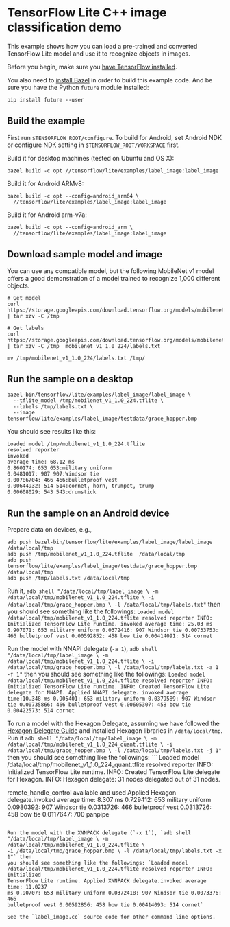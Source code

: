# TensorFlow Lite C++ image classification demo

This example shows how you can load a pre-trained and converted TensorFlow Lite
model and use it to recognize objects in images.

Before you begin, make sure you
[have TensorFlow installed](https://www.tensorflow.org/install).

You also need to
[install Bazel](https://docs.bazel.build/versions/master/install.html) in order
to build this example code. And be sure you have the Python `future` module
installed:

```
pip install future --user
```

## Build the example

First run `$TENSORFLOW_ROOT/configure`. To build for Android, set Android NDK or
configure NDK setting in `$TENSORFLOW_ROOT/WORKSPACE` first.

Build it for desktop machines (tested on Ubuntu and OS X):

```
bazel build -c opt //tensorflow/lite/examples/label_image:label_image
```

Build it for Android ARMv8:

```
bazel build -c opt --config=android_arm64 \
  //tensorflow/lite/examples/label_image:label_image
```

Build it for Android arm-v7a:

```
bazel build -c opt --config=android_arm \
  //tensorflow/lite/examples/label_image:label_image
```

## Download sample model and image

You can use any compatible model, but the following MobileNet v1 model offers a
good demonstration of a model trained to recognize 1,000 different objects.

```
# Get model
curl https://storage.googleapis.com/download.tensorflow.org/models/mobilenet_v1_2018_02_22/mobilenet_v1_1.0_224.tgz | tar xzv -C /tmp

# Get labels
curl https://storage.googleapis.com/download.tensorflow.org/models/mobilenet_v1_1.0_224_frozen.tgz  | tar xzv -C /tmp  mobilenet_v1_1.0_224/labels.txt

mv /tmp/mobilenet_v1_1.0_224/labels.txt /tmp/
```

## Run the sample on a desktop

```
bazel-bin/tensorflow/lite/examples/label_image/label_image \
  --tflite_model /tmp/mobilenet_v1_1.0_224.tflite \
  --labels /tmp/labels.txt \
  --image tensorflow/lite/examples/label_image/testdata/grace_hopper.bmp
```

You should see results like this:

```
Loaded model /tmp/mobilenet_v1_1.0_224.tflite
resolved reporter
invoked
average time: 68.12 ms
0.860174: 653 653:military uniform
0.0481017: 907 907:Windsor tie
0.00786704: 466 466:bulletproof vest
0.00644932: 514 514:cornet, horn, trumpet, trump
0.00608029: 543 543:drumstick
```

## Run the sample on an Android device

Prepare data on devices, e.g.,

```
adb push bazel-bin/tensorflow/lite/examples/label_image/label_image  /data/local/tmp
adb push /tmp/mobilenet_v1_1.0_224.tflite  /data/local/tmp
adb push tensorflow/lite/examples/label_image/testdata/grace_hopper.bmp  /data/local/tmp
adb push /tmp/labels.txt /data/local/tmp
```

Run it,
`adb shell "/data/local/tmp/label_image \ -m /data/local/tmp/mobilenet_v1_1.0_224.tflite \ -i /data/local/tmp/grace_hopper.bmp \ -l /data/local/tmp/labels.txt"`
then you should see something like the followings:
`Loaded model /data/local/tmp/mobilenet_v1_1.0_224.tflite resolved reporter INFO: Initialized TensorFlow Lite runtime. invoked average time: 25.03 ms 0.907071: 653 military uniform 0.0372416: 907 Windsor tie 0.00733753: 466 bulletproof vest 0.00592852: 458 bow tie 0.00414091: 514 cornet`

Run the model with NNAPI delegate (`-a 1`),
`adb shell "/data/local/tmp/label_image \ -m /data/local/tmp/mobilenet_v1_1.0_224.tflite \ -i /data/local/tmp/grace_hopper.bmp \ -l /data/local/tmp/labels.txt -a 1 -f 1"`
then you should see something like the followings:
`Loaded model /data/local/tmp/mobilenet_v1_1.0_224.tflite resolved reporter INFO: Initialized TensorFlow Lite runtime. INFO: Created TensorFlow Lite delegate for NNAPI. Applied NNAPI delegate. invoked average time:10.348 ms 0.905401: 653 military uniform 0.0379589: 907 Windsor tie 0.00735866: 466 bulletproof vest 0.00605307: 458 bow tie 0.00422573: 514 cornet`

To run a model with the Hexagon Delegate, assuming we have followed the
[Hexagon Delegate Guide](https://github.com/tensorflow/tensorflow/blob/master/tensorflow/lite/g3doc/performance/hexagon_delegate.md)
and installed Hexagon libraries in `/data/local/tmp`. Run it
`adb shell "/data/local/tmp/label_image \ -m /data/local/tmp/mobilenet_v1_1.0_224_quant.tflite \ -i /data/local/tmp/grace_hopper.bmp \ -l /data/local/tmp/labels.txt -j 1"`
then you should see something like the followings: ``` Loaded model
/data/local/tmp/mobilenet_v1_1.0_224_quant.tflite resolved reporter INFO:
Initialized TensorFlow Lite runtime. INFO: Created TensorFlow Lite delegate for
Hexagon. INFO: Hexagon delegate: 31 nodes delegated out of 31 nodes.

remote_handle_control available and used Applied Hexagon delegate.invoked
average time: 8.307 ms 0.729412: 653 military uniform 0.0980392: 907 Windsor tie
0.0313726: 466 bulletproof vest 0.0313726: 458 bow tie 0.0117647: 700 panpipe

```

Run the model with the XNNPACK delegate (`-x 1`), `adb shell
"/data/local/tmp/label_image \ -m /data/local/tmp/mobilenet_v1_1.0_224.tflite \
-i /data/local/tmp/grace_hopper.bmp \ -l /data/local/tmp/labels.txt -x 1"` then
you should see something like the followings: `Loaded model
/data/local/tmp/mobilenet_v1_1.0_224.tflite resolved reporter INFO: Initialized
TensorFlow Lite runtime. Applied XNNPACK delegate.invoked average time: 11.0237
ms 0.90707: 653 military uniform 0.0372418: 907 Windsor tie 0.0073376: 466
bulletproof vest 0.00592856: 458 bow tie 0.00414093: 514 cornet`

See the `label_image.cc` source code for other command line options.
```
